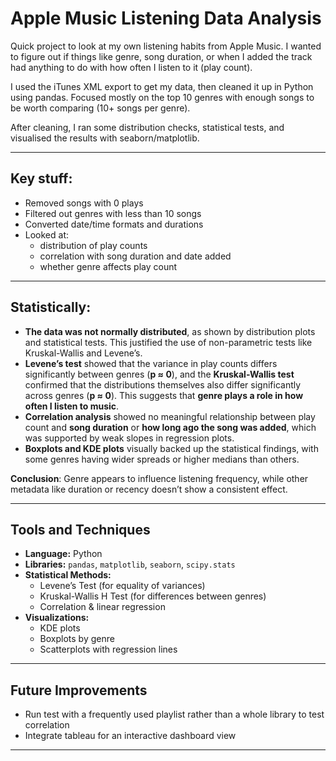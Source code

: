 # Apple Music Listening Data Analysis

Quick project to look at my own listening habits from Apple Music. I wanted to figure out if things like genre, song duration, or when I added the track had anything to do with how often I listen to it (play count).

I used the iTunes XML export to get my data, then cleaned it up in Python using pandas. Focused mostly on the top 10 genres with enough songs to be worth comparing (10+ songs per genre).

After cleaning, I ran some distribution checks, statistical tests, and visualised the results with seaborn/matplotlib.

---

## Key stuff:

- Removed songs with 0 plays
- Filtered out genres with less than 10 songs
- Converted date/time formats and durations
- Looked at:
  - distribution of play counts
  - correlation with song duration and date added
  - whether genre affects play count

---

## Statistically:  
- **The data was not normally distributed**, as shown by distribution plots and statistical tests. This justified the use of non-parametric tests like Kruskal-Wallis and Levene’s.
- **Levene’s test** showed that the variance in play counts differs significantly between genres (**p ≈ 0**), and the **Kruskal-Wallis test** confirmed that the distributions themselves also differ significantly across genres (**p ≈ 0**). This suggests that **genre plays a role in how often I listen to music**.
- **Correlation analysis** showed no meaningful relationship between play count and **song duration** or **how long ago the song was added**, which was supported by weak slopes in regression plots.
- **Boxplots and KDE plots** visually backed up the statistical findings, with some genres having wider spreads or higher medians than others.

**Conclusion**: Genre appears to influence listening frequency, while other metadata like duration or recency doesn’t show a consistent effect.

---

## Tools and Techniques

- **Language:** Python 
- **Libraries:** `pandas`, `matplotlib`, `seaborn`, `scipy.stats`
- **Statistical Methods:**
  - Levene’s Test (for equality of variances)
  - Kruskal-Wallis H Test (for differences between genres)
  - Correlation & linear regression
- **Visualizations:**
  - KDE plots
  - Boxplots by genre
  - Scatterplots with regression lines

---

## Future Improvements

- Run test with a frequently used playlist rather than a whole library to test correlation
- Integrate tableau for an interactive dashboard view

---
